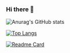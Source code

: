 ### Hi there 👋


![Anurag's GitHub stats](https://github-readme-stats.vercel.app/api?username=KamranMirzeyev&show_icons=true&theme=prussian )

[![Top Langs](https://github-readme-stats.vercel.app/api/top-langs/?username=KamranMirzeyev)](https://github.com/anuraghazra/github-readme-stats)


[![Readme Card](https://github-readme-stats.vercel.app/api/pin/?username=KamranMirzeyev&repo=microservice.net5)](https://github.com/anuraghazra/github-readme-stats)




